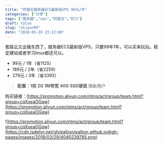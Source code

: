 ```yaml
---
title: "阿里云服务器ECS最新版VPS 99元/年"
categories: ["分享"]
tags: ["服务器","vps","阿里云","ECS"]
draft: false
slug: "aliyun99"
date: "2018-03-29 23:13:00"
---
```


套路云又出骚东西了，服务器ECS最新版VPS，只要99年1年，可以买来玩玩。稳定建站或者学习linux都还可以。

 - 99元 / 1年（省1125）
 - 189元 / 2年（省2259）
 - 279元 / 3年（省3393）

> **配置：1核 2G 1M带宽 40G SSD硬盘** 限新用户

购买链接：[https://promotion.aliyun.com/ntms/act/group/team.html?group=cqXxeaOGqw](https://promotion.aliyun.com/ntms/act/group/team.html?group=cqXxeaOGqw)

![https://promotion.aliyun.com/ntms/act/group/team.html?group=cqXxeaOGqw](https://cdn.jsdelivr.net/gh/eallion/eallion.github.io@gh-pages/images/2018/03/29/4040239785.png)


